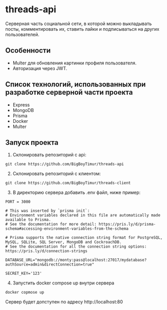 # threads-api
Серверная часть социальной сети, в которой можно выкладывать посты, комментировать их, ставить лайки и подписываться на других пользователей.

## Особенности
- Multer для обновления картинки профиля пользователя.
- Авторизация через JWT.

## Список технологий, использованных при разработке серверной части проекта
- Express
- MongoDB
- Prisma
- Docker
- Multer

## Запуск проекта
1. Склонировать репозиторий с api:
```
git clone https://github.com/BigBoyTimur/threads-api
```
2. Склонировать репозиторий с клиентом:
```
git clone https://github.com/BigBoyTimur/threads-client
```
3. В директорию сервера добавить .env файл, ниже пример:
```
PORT = 3000

# This was inserted by `prisma init`:
# Environment variables declared in this file are automatically made available to Prisma.
# See the documentation for more detail: https://pris.ly/d/prisma-schema#accessing-environment-variables-from-the-schema

# Prisma supports the native connection string format for PostgreSQL, MySQL, SQLite, SQL Server, MongoDB and CockroachDB.
# See the documentation for all the connection string options: https://pris.ly/d/connection-strings

DATABASE_URL="mongodb://monty:pass@localhost:27017/mydatabase?authSource=admin&directConnection=true"

SECRET_KEY='123'
```
4. Запустить docker compose up внутри сервера
```
docker copmose up
```
Сервер будет допступен по адресу http://localhost:80
